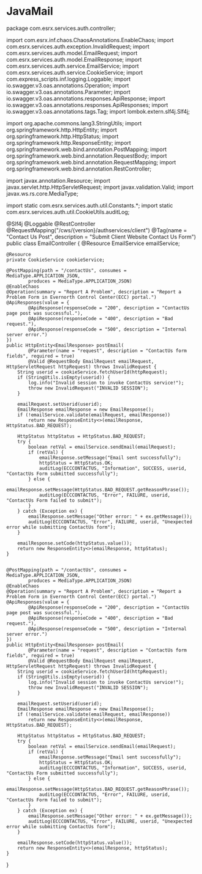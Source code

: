 # JavaMail
package com.esrx.services.auth.controller;

import com.esrx.inf.chaos.ChaosAnnotations.EnableChaos;
import com.esrx.services.auth.exception.InvalidRequest;
import com.esrx.services.auth.model.EmailRequest;
import com.esrx.services.auth.model.EmailResponse;
import com.esrx.services.auth.service.EmailService;
import com.esrx.services.auth.service.CookieService;
import com.express_scripts.inf.logging.Loggable;
import io.swagger.v3.oas.annotations.Operation;
import io.swagger.v3.oas.annotations.Parameter;
import io.swagger.v3.oas.annotations.responses.ApiResponse;
import io.swagger.v3.oas.annotations.responses.ApiResponses;
import io.swagger.v3.oas.annotations.tags.Tag;
import lombok.extern.slf4j.Slf4j;

import org.apache.commons.lang3.StringUtils;
import org.springframework.http.HttpEntity;
import org.springframework.http.HttpStatus;
import org.springframework.http.ResponseEntity;
import org.springframework.web.bind.annotation.PostMapping;
import org.springframework.web.bind.annotation.RequestBody;
import org.springframework.web.bind.annotation.RequestMapping;
import org.springframework.web.bind.annotation.RestController;

import javax.annotation.Resource;
import javax.servlet.http.HttpServletRequest;
import javax.validation.Valid;
import javax.ws.rs.core.MediaType;

import static com.esrx.services.auth.util.Constants.*;
import static com.esrx.services.auth.util.CookieUtils.auditLog;

@Slf4j
@Loggable
@RestController
@RequestMapping("/cws/{version}/authservices/client")
@Tag(name = "Contact Us Post", description = "Submit Client Website Contact Us Form")
public class EmailController {
    @Resource
    EmailService emailService;

    @Resource
    private CookieService cookieService;

    @PostMapping(path = "/contactUs", consumes = MediaType.APPLICATION_JSON,
            produces = MediaType.APPLICATION_JSON)
    @EnableChaos
    @Operation(summary = "Report A Problem", description = "Report a Problem Form in Evernorth Control Center(ECC) portal.")
    @ApiResponses(value = {
            @ApiResponse(responseCode = "200", description = "ContactUs page post was successful."),
            @ApiResponse(responseCode = "400", description = "Bad request."),
            @ApiResponse(responseCode = "500", description = "Internal server error.")
    })
    public HttpEntity<EmailResponse> postEmail(
            @Parameter(name = "request", description = "ContactUs form fields", required = true)
            @Valid @RequestBody EmailRequest emailRequest, HttpServletRequest httpRequest) throws InvalidRequest {
        String userid = cookieService.fetchUserId(httpRequest);
        if (StringUtils.isEmpty(userid)) {
            log.info("Invalid session to invoke ContactUs service!");
            throw new InvalidRequest("INVALID SESSION");
        }

        emailRequest.setUserid(userid);
        EmailResponse emailResponse = new EmailResponse();
        if (!emailService.validate(emailRequest, emailResponse))
            return new ResponseEntity<>(emailResponse, HttpStatus.BAD_REQUEST);

        HttpStatus httpStatus = HttpStatus.BAD_REQUEST;
        try {
            boolean retVal = emailService.sendEmail(emailRequest);
            if (retVal) {
                emailResponse.setMessage("Email sent successfully");
                httpStatus = HttpStatus.OK;
                auditLog(ECCCONTACTUS, "Information", SUCCESS, userid, "ContactUs Form submitted successfully");
            } else {
                emailResponse.setMessage(HttpStatus.BAD_REQUEST.getReasonPhrase());
                auditLog(ECCCONTACTUS, "Error", FAILURE, userid, "ContactUs Form failed to submit");
            }
        } catch (Exception ex) {
            emailResponse.setMessage("Other error: " + ex.getMessage());
            auditLog(ECCCONTACTUS, "Error", FAILURE, userid, "Unexpected error while submitting ContactUs form");
        }

        emailResponse.setCode(httpStatus.value());
        return new ResponseEntity<>(emailResponse, httpStatus);
    }


    @PostMapping(path = "/contactUs", consumes = MediaType.APPLICATION_JSON,
            produces = MediaType.APPLICATION_JSON)
    @EnableChaos
    @Operation(summary = "Report A Problem", description = "Report a Problem Form in Evernorth Control Center(ECC) portal.")
    @ApiResponses(value = {
            @ApiResponse(responseCode = "200", description = "ContactUs page post was successful."),
            @ApiResponse(responseCode = "400", description = "Bad request."),
            @ApiResponse(responseCode = "500", description = "Internal server error.")
    })
    public HttpEntity<EmailResponse> postEmail(
            @Parameter(name = "request", description = "ContactUs form fields", required = true)
            @Valid @RequestBody EmailRequest emailRequest, HttpServletRequest httpRequest) throws InvalidRequest {
        String userid = cookieService.fetchUserId(httpRequest);
        if (StringUtils.isEmpty(userid)) {
            log.info("Invalid session to invoke ContactUs service!");
            throw new InvalidRequest("INVALID SESSION");
        }

        emailRequest.setUserid(userid);
        EmailResponse emailResponse = new EmailResponse();
        if (!emailService.validate(emailRequest, emailResponse))
            return new ResponseEntity<>(emailResponse, HttpStatus.BAD_REQUEST);

        HttpStatus httpStatus = HttpStatus.BAD_REQUEST;
        try {
            boolean retVal = emailService.sendEmail(emailRequest);
            if (retVal) {
                emailResponse.setMessage("Email sent successfully");
                httpStatus = HttpStatus.OK;
                auditLog(ECCCONTACTUS, "Information", SUCCESS, userid, "ContactUs Form submitted successfully");
            } else {
                emailResponse.setMessage(HttpStatus.BAD_REQUEST.getReasonPhrase());
                auditLog(ECCCONTACTUS, "Error", FAILURE, userid, "ContactUs Form failed to submit");
            }
        } catch (Exception ex) {
            emailResponse.setMessage("Other error: " + ex.getMessage());
            auditLog(ECCCONTACTUS, "Error", FAILURE, userid, "Unexpected error while submitting ContactUs form");
        }

        emailResponse.setCode(httpStatus.value());
        return new ResponseEntity<>(emailResponse, httpStatus);
    }





}
